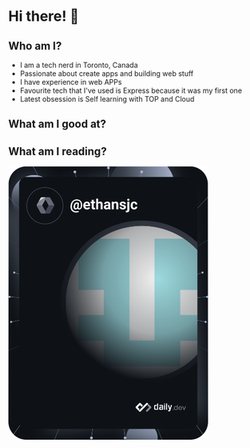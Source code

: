 # Hi there! 👋
## Who am I?
* I am a tech nerd in Toronto, Canada
* Passionate about create apps and building web stuff
* I have experience in web APPs
* Favourite tech that I've used is Express because it was my first one
* Latest obsession is Self learning with TOP and Cloud 
## What am I good at?

## What am I reading?
<a href="https://app.daily.dev/ethansjc"><img src="https://github.com/ethansjc/ethansjc/blob/master/devcard.svg" width="400" alt="Ethan's Dev Card"/></a>
<!--
**ethansjc/ethansjc** is a ✨ _special_ ✨ repository because its `README.md` (this file) appears on your GitHub profile.

Here are some ideas to get you started:

- 🔭 I’m currently working on ...
- 🌱 I’m currently learning ...
- 👯 I’m looking to collaborate on ...
- 🤔 I’m looking for help with ...
- 💬 Ask me about ...
- 📫 How to reach me: ...
- 😄 Pronouns: ...
- ⚡ Fun fact: ...
-->
